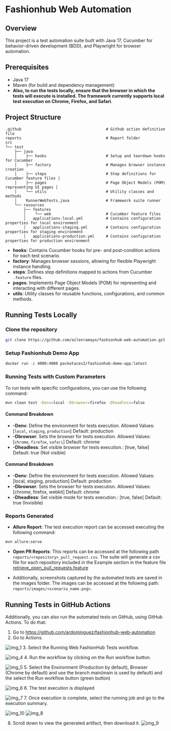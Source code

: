 # **Fashionhub Web Automation**

## Overview
This project is a test automation suite built with Java 17, Cucumber for behavior-driven development (BDD), 
and Playwright for browser automation.

## Prerequisites
- Java 17
- Maven (for build and dependency management)
- **Also, to run the tests locally, ensure that the browser in which the tests will execute is installed. The framework currently supports local test execution on Chrome, Firefox, and Safari**.

## Project Structure
    .github                                     # Github action definition file
    reports                                     # Report folder
    src 
    └── test 
        ├── java 
        │    ├── hooks                          # Setup and teardown hooks for Cucumber 
        │    ├── factory                        # Manages browser instance creation  
        │    ├── steps                          # Step definitions for Cucumber feature files │ 
        │    ├── pages                          # Page Object Models (POM) representing UI pages │ 
        │    └── utils                          # Utility classes and methods 
        │    RunnerWebTests.java                # Framework suite runner 
        └── resources 
            ├── features 
            │    └── web                        # Cucumber feature files
            │   applications-local.yml          # Contains configuration properties for local environment
            │   applications-staging.yml        # Contains configuration properties for staging environment
            │   applications-production.yml     # Contains configuration properties for production environment

- **hooks**: Contains Cucumber hooks for pre- and post-condition actions for each test scenario.
- **factory**: Manages browser sessions, allowing for flexible Playwright instance handling.
- **steps**: Defines step definitions mapped to actions from Cucumber `.feature` files.
- **pages**: Implements Page Object Models (POM) for representing and interacting with different pages.
- **utils**: Utility classes for reusable functions, configurations, and common methods.

## Running Tests Locally

### Clone the repository
```bash
git clone https://github.com/ailenramayo/fashionhub-web-automation.git
```

### Setup Fashionhub Demo App
```bash
docker run -p 4000:4000 pocketaces2/fashionhub-demo-app:latest
```

### Running Tests with Custom Parameters
To run tests with specific configurations, you can use the following command:
```bash
mvn clean test -Denv=local -Dbrowser=firefox -Dheadless=false
```

#### Command Breakdown
- **-Denv**: Define the environment for tests execution. Allowed Values: [`local`, `staging`, `production`] Default: production
- **-Dbrowser**: Sets the browser for tests execution. Allowed Values: [`chrome`, `firefox`, `safari`] Default: chrome
- **-Dheadless**: Set visible browser for tests execution.: [true, false] Default: true (Not visible)

#### Command Breakdown
- **-Denv**: Define the environment for tests execution. Allowed Values: [local, staging, production] Default: production
- **-Dbrowser**: Sets the browser for tests execution. Allowed Values: [chrome, firefox, webkit] Default: chrome
- **-Dheadless**: Set visible mode for tests execution.: [true, false] Default: true (Invisible)

### Reports Generated

- **Allure Report**: The test execution report can be accessed executing the following command:
```bash
mvn allure:serve
```
- **Open PR Reports**: This reports can be accessed at the following path ``reports/<repository>_pull_request.csv``. The suite will generate a csv file for each repository included in the Example section in the feature file [retrieve_open_pull_requests.feature](src/test/resources/features/web/retrieve_open_pull_requests.feature)

- Additionally, screenshots captured by the automated tests are saved in the images folder. The images can be accessed at the following path: `reports/images/<scenario_name.png>`.

## Running Tests in GitHub Actions
Additionally, you can also run the automated tests on GitHub, using GitHub Actions. To do that:
 1. Go to https://github.com/ardominguez/fashionhub-web-automation
 2. Go to Actions.

![img_1](https://github.com/user-attachments/assets/2bb8e656-0ed4-4cfd-aaf6-ff6ddbfc15d9)
 3. Select the Running Web FashionHub Tests workflow.
 
![img_4](https://github.com/user-attachments/assets/4934ea7a-48a8-4370-9d38-ff044ffa83a3)
 4. Run the workflow by clicking on the Run workflow button.
 
![img_5](https://github.com/user-attachments/assets/5cdae58b-f196-4e82-b42d-3399391a068f)
 5. Select the Environment (Production by default), Browser (Chrome by default) and use the branch main(main is used by default) and the select the Run workflow button (green button)

![img_6](https://github.com/user-attachments/assets/e7222089-1089-4ef0-a3a9-e514ee28685a)
 6. The test execution is displayed

![img_7](https://github.com/user-attachments/assets/cff09dd6-b360-4dba-8922-b3f574044d89)
 7. Once execution is complete, select the running job and go to the execution summary.
 
![img_10](https://github.com/user-attachments/assets/8f37969c-77b9-4e1e-b11e-1229b62af98d)
![img_8](https://github.com/user-attachments/assets/de0d4580-7c6b-4d15-9060-48a99fd299cb)

 8. Scroll down to view the generated artifact, then download it.
![img_9](https://github.com/user-attachments/assets/a0c79cb3-7ecd-40f9-8849-747fc29d8c0e)


